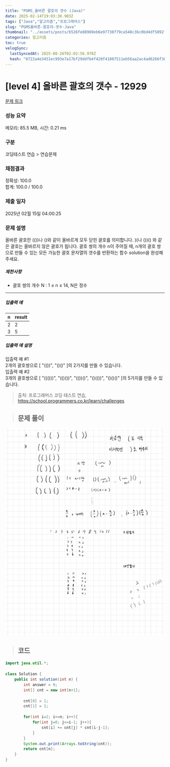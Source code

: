 ```yaml
---
title: "PGMS_올바른 괄호의 갯수 (Java)"
date: 2025-02-14T19:03:30.903Z
tags: ["Java","알고리즘","프로그래머스"]
slug: "PGMS올바른-괄호의-갯수-Java"
thumbnail: "../assets/posts/6526fe88969eb6e97738f79ca548c3bc0bd4df5892f29291050280056de50b06.png"
categories: 알고리즘
toc: true
velogSync:
  lastSyncedAt: 2025-08-26T02:02:56.978Z
  hash: "0722a4e3451ec993e7a17bf29ddfb4f420f41807511eb56aa2ac4ad6266f3828"
---
```


# [level 4] 올바른 괄호의 갯수 - 12929 

[문제 링크](https://school.programmers.co.kr/learn/courses/30/lessons/12929) 

### 성능 요약

메모리: 85.5 MB, 시간: 0.21 ms

### 구분

코딩테스트 연습 > 연습문제

### 채점결과

정확성: 100.0<br/>합계: 100.0 / 100.0

### 제출 일자

2025년 02월 15일 04:00:25

### 문제 설명

<p>올바른 괄호란 (())나 ()와 같이 올바르게 모두 닫힌 괄호를 의미합니다. )(나 ())() 와 같은 괄호는 올바르지 않은 괄호가 됩니다. 괄호 쌍의 개수 n이 주어질 때, n개의 괄호 쌍으로 만들 수 있는 모든 가능한 괄호 문자열의 갯수를 반환하는 함수 solution을 완성해 주세요.</p>

<h5>제한사항</h5>

<ul>
<li>괄호 쌍의 개수 N : 1 ≤ n ≤ 14, N은 정수</li>
</ul>

<hr>

<h5>입출력 예</h5>
<table class="table">
        <thead><tr>
<th>n</th>
<th>result</th>
</tr>
</thead>
        <tbody><tr>
<td>2</td>
<td>2</td>
</tr>
<tr>
<td>3</td>
<td>5</td>
</tr>
</tbody>
      </table>
<h5>입출력 예 설명</h5>

<p>입출력 예 #1<br>
2개의 괄호쌍으로 [ "(())", "()()" ]의 2가지를 만들 수 있습니다.<br>
입출력 예 #2<br>
3개의 괄호쌍으로 [ "((()))", "(()())", "(())()", "()(())", "()()()" ]의 5가지를 만들 수 있습니다.</p>


> 출처: 프로그래머스 코딩 테스트 연습, https://school.programmers.co.kr/learn/challenges

> ## 문제 풀이

![](/assets/posts/6526fe88969eb6e97738f79ca548c3bc0bd4df5892f29291050280056de50b06.png)

> ## 코드

```java
import java.util.*;

class Solution {
    public int solution(int n) {
        int answer = 0;
        int[] cnt = new int[n+1];
        
        cnt[0] = 1;
        cnt[1] = 1;

        for(int i=2; i<=n; i++){
            for(int j=0; j<=i-1; j++){
                cnt[i] += cnt[j] * cnt[i-j-1];
            }
        }
        System.out.print(Arrays.toString(cnt));
        return cnt[n];
    }
}
```